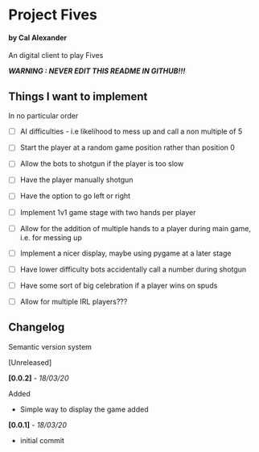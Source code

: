 # Project Fives
#### by Cal Alexander
An digital client to play Fives

**_WARNING : NEVER EDIT THIS README IN GITHUB!!!_**

## Things I want to implement
In no particular order
- [ ] AI difficulties - i.e likelihood to mess up and call a non multiple of 5
- [ ] Start the player at a random game position rather than position 0
- [ ] Allow the bots to shotgun if the player is too slow
- [ ] Have the player manually shotgun
- [ ] Have the option to go left or right
- [ ] Implement 1v1 game stage with two hands per player
- [ ] Allow for the addition of multiple hands to a player during main game, i.e. for messing up
- [ ] Implement a nicer display, maybe using pygame at a later stage
- [ ] Have lower difficulty bots accidentally call a number during shotgun
- [ ] Have some sort of big celebration if a player wins on spuds
- [ ] Allow for multiple IRL players??? 



## Changelog
Semantic version system

[Unreleased]

**[0.0.2]** - _18/03/20_

Added
- Simple way to display the game added


**[0.0.1]** - _18/03/20_

- initial commit